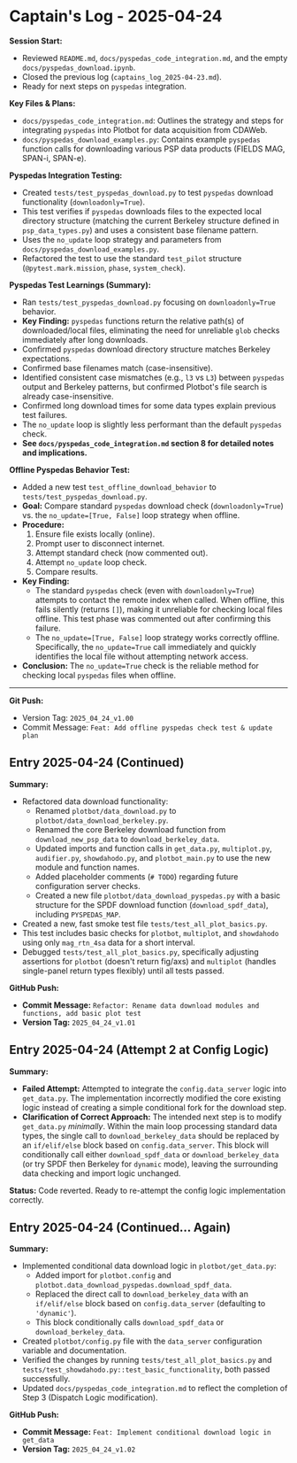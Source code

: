 # Captain's Log - 2025-04-24

**Session Start:**
 
*   Reviewed `README.md`, `docs/pyspedas_code_integration.md`, and the empty `docs/pyspedas_download.ipynb`.
*   Closed the previous log (`captains_log_2025-04-23.md`).
*   Ready for next steps on `pyspedas` integration. 

**Key Files & Plans:**

*   `docs/pyspedas_code_integration.md`: Outlines the strategy and steps for integrating `pyspedas` into Plotbot for data acquisition from CDAWeb.
*   `docs/pyspedas_download_examples.py`: Contains example `pyspedas` function calls for downloading various PSP data products (FIELDS MAG, SPAN-i, SPAN-e).

**Pyspedas Integration Testing:**

*   Created `tests/test_pyspedas_download.py` to test `pyspedas` download functionality (`downloadonly=True`).
*   This test verifies if `pyspedas` downloads files to the expected local directory structure (matching the current Berkeley structure defined in `psp_data_types.py`) and uses a consistent base filename pattern.
*   Uses the `no_update` loop strategy and parameters from `docs/pyspedas_download_examples.py`.
*   Refactored the test to use the standard `test_pilot` structure (`@pytest.mark.mission`, `phase`, `system_check`). 

**Pyspedas Test Learnings (Summary):**

*   Ran `tests/test_pyspedas_download.py` focusing on `downloadonly=True` behavior.
*   **Key Finding:** `pyspedas` functions return the relative path(s) of downloaded/local files, eliminating the need for unreliable `glob` checks immediately after long downloads.
*   Confirmed `pyspedas` download directory structure matches Berkeley expectations.
*   Confirmed base filenames match (case-insensitive).
*   Identified consistent case mismatches (e.g., `l3` vs `L3`) between `pyspedas` output and Berkeley patterns, but confirmed Plotbot's file search is already case-insensitive.
*   Confirmed long download times for some data types explain previous test failures.
*   The `no_update` loop is slightly less performant than the default `pyspedas` check.
*   **See `docs/pyspedas_code_integration.md` section 8 for detailed notes and implications.** 

**Offline Pyspedas Behavior Test:**

*   Added a new test `test_offline_download_behavior` to `tests/test_pyspedas_download.py`.
*   **Goal:** Compare standard `pyspedas` download check (`downloadonly=True`) vs. the `no_update=[True, False]` loop strategy when offline.
*   **Procedure:**
    1.  Ensure file exists locally (online).
    2.  Prompt user to disconnect internet.
    3.  Attempt standard check (now commented out).
    4.  Attempt `no_update` loop check.
    5.  Compare results.
*   **Key Finding:**
    *   The standard `pyspedas` check (even with `downloadonly=True`) attempts to contact the remote index when called. When offline, this fails silently (returns `[]`), making it unreliable for checking local files offline. This test phase was commented out after confirming this failure.
    *   The `no_update=[True, False]` loop strategy works correctly offline. Specifically, the `no_update=True` call immediately and quickly identifies the local file without attempting network access.
*   **Conclusion:** The `no_update=True` check is the reliable method for checking local `pyspedas` files when offline. 

---

**Git Push:**
*   Version Tag: `2025_04_24_v1.00`
*   Commit Message: `Feat: Add offline pyspedas check test & update plan`

## Entry 2025-04-24 (Continued)

**Summary:**
- Refactored data download functionality:
    - Renamed `plotbot/data_download.py` to `plotbot/data_download_berkeley.py`.
    - Renamed the core Berkeley download function from `download_new_psp_data` to `download_berkeley_data`.
    - Updated imports and function calls in `get_data.py`, `multiplot.py`, `audifier.py`, `showdahodo.py`, and `plotbot_main.py` to use the new module and function names.
    - Added placeholder comments (`# TODO`) regarding future configuration server checks.
    - Created a new file `plotbot/data_download_pyspedas.py` with a basic structure for the SPDF download function (`download_spdf_data`), including `PYSPEDAS_MAP`.
- Created a new, fast smoke test file `tests/test_all_plot_basics.py`.
- This test includes basic checks for `plotbot`, `multiplot`, and `showdahodo` using only `mag_rtn_4sa` data for a short interval.
- Debugged `tests/test_all_plot_basics.py`, specifically adjusting assertions for `plotbot` (doesn't return fig/axs) and `multiplot` (handles single-panel return types flexibly) until all tests passed.

**GitHub Push:**
- **Commit Message:** `Refactor: Rename data download modules and functions, add basic plot test`
- **Version Tag:** `2025_04_24_v1.01` 

## Entry 2025-04-24 (Attempt 2 at Config Logic)

**Summary:**
- **Failed Attempt:** Attempted to integrate the `config.data_server` logic into `get_data.py`. The implementation incorrectly modified the core existing logic instead of creating a simple conditional fork for the download step.
- **Clarification of Correct Approach:** The intended next step is to modify `get_data.py` *minimally*. Within the main loop processing standard data types, the single call to `download_berkeley_data` should be replaced by an `if/elif/else` block based on `config.data_server`. This block will conditionally call either `download_spdf_data` or `download_berkeley_data` (or try SPDF then Berkeley for `dynamic` mode), leaving the surrounding data checking and import logic unchanged.

**Status:** Code reverted. Ready to re-attempt the config logic implementation correctly. 

## Entry 2025-04-24 (Continued... Again)

**Summary:**
- Implemented conditional data download logic in `plotbot/get_data.py`:
    - Added import for `plotbot.config` and `plotbot.data_download_pyspedas.download_spdf_data`.
    - Replaced the direct call to `download_berkeley_data` with an `if/elif/else` block based on `config.data_server` (defaulting to `'dynamic'`).
    - This block conditionally calls `download_spdf_data` or `download_berkeley_data`.
- Created `plotbot/config.py` file with the `data_server` configuration variable and documentation.
- Verified the changes by running `tests/test_all_plot_basics.py` and `tests/test_showdahodo.py::test_basic_functionality`, both passed successfully.
- Updated `docs/pyspedas_code_integration.md` to reflect the completion of Step 3 (Dispatch Logic modification). 

**GitHub Push:**
- **Commit Message:** `Feat: Implement conditional download logic in get_data`
- **Version Tag:** `2025_04_24_v1.02` 